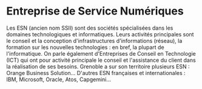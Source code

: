 # Entreprise de Service Numériques
Les ESN (ancien nom SSII) sont des sociétés spécialisées dans les domaines technologiques et informatiques. Leurs activités principales sont le conseil et la conception d'infrastructures d'informations (réseau), la formation sur les nouvelles technologies : en bref, la plupart de l'informatique. On parle également d'Entreprises de Conseil en Technologie (ICT) qui ont pour activité principale le conseil et l'assistance du client dans la réalisation de ses besoins.
Grenoble a sur son territoire plusieurs ESN : Orange Business Solution…
D'autres ESN françaises et internationales : IBM, Microsoft, Oracle, Atos, Capgemini…
